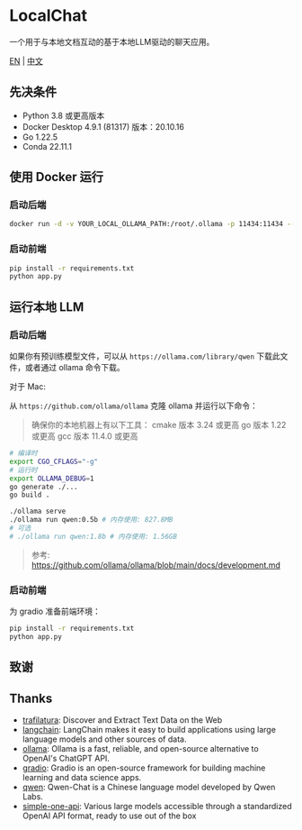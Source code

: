 # LocalChat

一个用于与本地文档互动的基于本地LLM驱动的聊天应用。

[EN](README.md) | [中文](README_ZH.md)

## 先决条件

- Python 3.8 或更高版本
- Docker Desktop 4.9.1 (81317) 版本：20.10.16
- Go 1.22.5
- Conda 22.11.1

## 使用 Docker 运行

### 启动后端

```bash
docker run -d -v YOUR_LOCAL_OLLAMA_PATH:/root/.ollama -p 11434:11434 --name ollama ollama/ollama
```

### 启动前端

```bash
pip install -r requirements.txt
python app.py
```

## 运行本地 LLM

### 启动后端

如果你有预训练模型文件，可以从 `https://ollama.com/library/qwen` 下载此文件，或者通过 ollama 命令下载。

对于 Mac:

从 `https://github.com/ollama/ollama` 克隆 ollama 并运行以下命令：

> 确保你的本地机器上有以下工具：
> cmake 版本 3.24 或更高
> go 版本 1.22 或更高
> gcc 版本 11.4.0 或更高

```bash
# 编译时
export CGO_CFLAGS="-g"
# 运行时
export OLLAMA_DEBUG=1
go generate ./...
go build .

./ollama serve
./ollama run qwen:0.5b # 内存使用: 827.8MB
# 可选
# ./ollama run qwen:1.8b # 内存使用: 1.56GB
```

> 参考: https://github.com/ollama/ollama/blob/main/docs/development.md

### 启动前端

为 gradio 准备前端环境：

```bash
pip install -r requirements.txt
python app.py
```

## 致谢

## Thanks

- [trafilatura](https://github.com/adbar/trafilatura): Discover and Extract Text Data on the Web
- [langchain](https://github.com/langchain-ai/langchain): LangChain makes it easy to build applications using large language models and other sources of data.
- [ollama](https://github.com/jmorganca/ollama): Ollama is a fast, reliable, and open-source alternative to OpenAI's ChatGPT API.
- [gradio](https://github.com/gradio-app/gradio): Gradio is an open-source framework for building machine learning and data science apps.
- [qwen](https://github.com/QwenLM/Qwen-Chat): Qwen-Chat is a Chinese language model developed by Qwen Labs.
- [simple-one-api](https://github.com/fruitbars/simple-one-api): Various large models accessible through a standardized OpenAI API format, ready to use out of the box